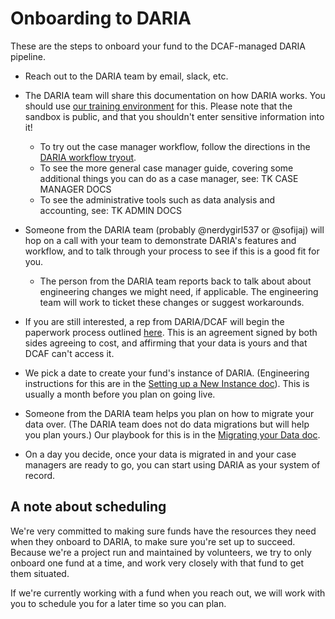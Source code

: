 # Onboarding to DARIA

These are the steps to onboard your fund to the DCAF-managed DARIA pipeline.

* Reach out to the DARIA team by email, slack, etc.

* The DARIA team will share this documentation on how DARIA works. You should use [our training environment](https://sandbox.dariaservices.com) for this. Please note that the sandbox is public, and that you shouldn't enter sensitive information into it!
  * To try out the case manager workflow, follow the directions in the [DARIA workflow tryout](DARIA_WORKFLOW_TRYOUT.md).
  * To see the more general case manager guide, covering some additional things you can do as a case manager, see: TK CASE MANAGER DOCS
  * To see the administrative tools such as data analysis and accounting, see: TK ADMIN DOCS

* Someone from the DARIA team (probably @nerdygirl537 or @sofijaj) will hop on a call with your team to demonstrate DARIA's features and workflow, and to talk through your process to see if this is a good fit for you.
  * The person from the DARIA team reports back to talk about about engineering changes we might need, if applicable. The engineering team will work to ticket these changes or suggest workarounds.

* If you are still interested, a rep from DARIA/DCAF will begin the paperwork process outlined [here](../administering/CONTRACT_AGREEMENT.md). This is an agreement signed by both sides agreeing to cost, and affirming that your data is yours and that DCAF can't access it.

* We pick a date to create your fund's instance of DARIA. (Engineering instructions for this are in the [Setting up a New Instance doc](../administering/SETTING_UP_A_NEW_INSTANCE.md)). This is usually a month before you plan on going live.

* Someone from the DARIA team helps you plan on how to migrate your data over. (The DARIA team does not do data migrations but will help you plan yours.) Our playbook for this is in the [Migrating your Data doc](MIGRATING_YOUR_DATA.md).

* On a day you decide, once your data is migrated in and your case managers are ready to go, you can start using DARIA as your system of record.

## A note about scheduling

We're very committed to making sure funds have the resources they need when they onboard to DARIA, to make sure you're set up to succeed. Because we're a project run and maintained by volunteers, we try to only onboard one fund at a time, and work very closely with that fund to get them situated.

If we're currently working with a fund when you reach out, we will work with you to schedule you for a later time so you can plan.
